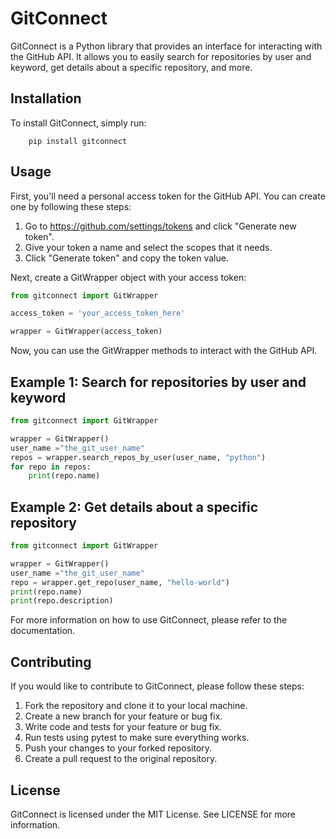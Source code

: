 # GitConnect

GitConnect is a Python library that provides an interface for interacting with the GitHub API. It allows you to easily search for repositories by user and keyword, get details about a specific repository, and more.

## Installation
To install GitConnect, simply run:
    
        pip install gitconnect

## Usage
First, you'll need a personal access token for the GitHub API. You can create one by following these steps:
1. Go to https://github.com/settings/tokens and click "Generate new token".
2. Give your token a name and select the scopes that it needs.
3. Click "Generate token" and copy the token value.

Next, create a GitWrapper object with your access token:
```python
from gitconnect import GitWrapper

access_token = 'your_access_token_here'

wrapper = GitWrapper(access_token)
```

Now, you can use the GitWrapper methods to interact with the GitHub API.

## Example 1: Search for repositories by user and keyword
```python
from gitconnect import GitWrapper

wrapper = GitWrapper()
user_name ="the_git_user_name"
repos = wrapper.search_repos_by_user(user_name, "python")
for repo in repos:
    print(repo.name)
```

## Example 2: Get details about a specific repository
```python
from gitconnect import GitWrapper

wrapper = GitWrapper()
user_name ="the_git_user_name"
repo = wrapper.get_repo(user_name, "hello-world")
print(repo.name)
print(repo.description)
```

For more information on how to use GitConnect, please refer to the documentation.

## Contributing

If you would like to contribute to GitConnect, please follow these steps:

1. Fork the repository and clone it to your local machine.
2. Create a new branch for your feature or bug fix.
3. Write code and tests for your feature or bug fix.
4. Run tests using pytest to make sure everything works.
5. Push your changes to your forked repository.
6. Create a pull request to the original repository.

## License

GitConnect is licensed under the MIT License. See LICENSE for more information.

